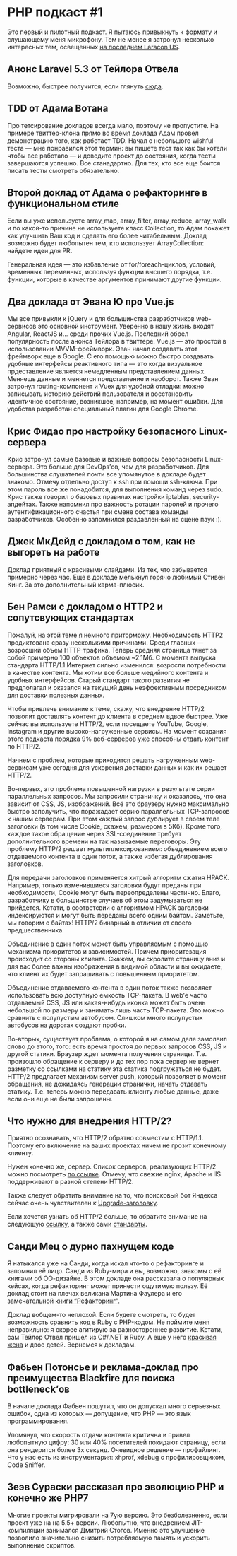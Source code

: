 # PHP подкаст #1

Это первый и пилотный подкаст. Я пытаюсь привыкнуть к формату и слушающему меня микрофону. Тем не менее я затронул несколько интересных тем, освещенных [на последнем Laracon US](https://streamacon.com/video/laracon-us).

## Анонс Laravel 5.3 от Тейлора Отвела

Возможно, быстрее получится, если глянуть [сюда](https://laravel-news.com/2016/06/look-whats-coming-laravel-5-3/).

## TDD от Адама Вотана

Про тетсирование докладов всегда мало, поэтому не пропустите. На примере твиттер-клона прямо во время доклада Адам провел демонстрацию того, как работает TDD. Начал с небольшого wishful-теста — мне понравился этот термин: вы пишете тест так как бы хотели чтобы все работало — и доводите проект до состояния, когда тесты завершаются успешно. Все станадартно. Для тех, кто все еще боится писать тесты смотреть обязательно.

## Второй доклад от Адама о рефакторинге в функциональном стиле

Если вы уже используете array_map, array_filter, array_reduce, array_walk и по какой-то причине не используете класс Collection, то Адам покажет как улучшить Ваш код и сделать его более читабельным. Доклад возможно будет любопытен тем, кто использует ArrayCollection: найдете идеи для PR.

Генеральная идея — это избавление от for/foreach-циклов, условий, временных переменных, используя функции высшего порядка, т.е. функции, которые в качестве аргументов принимают другие функции.

## Два доклада от Эвана Ю про Vue.js

Мы все привыкли к jQuery и для большинства разработчиков web-сервисов это основной инструмент. Уверенно в нашу жизнь входят Angular, ReactJS и… среди прочих Vue.js. Последний обрел популярность после анонса Тейлора в твиттере. Vue.js — это простой в использовании MVVM-фреймворк. Эван начал создавать этот фреймворк еще в Google. С его помощью можно быстро создавать удобные интерфейсы реактивного типа — это когда визуальное прдеставление является немедленным представлением данных. Меняешь данные и меняется представление и наоборот. Также Эван затронул routing-компонент и Vuex для удобной отладки: можно записывать историю действий пользователя и восстановить идентичное состояние, возникшее, например, на момент ошибки. Для удобства разработан специальный плагин для Google Chrome.

## Крис Фидао про настройку безопасного Linux-сервера

Крис затронул самые базовые и важные вопросы безопасности Linux-сервера. Это больше для DevOps’ов, чем для разработчиков. Для большинства слушателей почти все упомянутое в докладе будет знакомо. Отмечу отдельно доступ к ssh при помощи ssh-ключа. При этом пароль все же понадобится, для выполнения команд через sudo. Крис также говорил о базовых правилах настройки iptables, security-апдейтах. Также напомнил про важность ротации паролей и прочего аутентификационного счастья при смене состава команды разработчиков. Особенно запомнился раздавленный на сцене паук :).

## Джек МкДейд  с докладом о том, как не выгореть на работе

Доклад приятный с красивыми слайдами. Из тех, что забывается примерно через час. Еще в докладе мелькнул горячо любимый Стивен Кинг. За это дополнительный карма-плюсик.

## Бен Рамси с докладом о HTTP2 и сопутсвующих стандартах

Пожалуй, на этой теме я немного приторможу. Необходимость HTTP2 продиктована сразу несколькими причинами. 
Среди главных — возросший объем HTTP-трафика. Теперь средняя страница тянет за собой примерно 100 объектов объемом ~2.1Мб. 
С момента выпуска стандарта HTTP/1.1 Интернет сильно изменился: возросли потребности в качестве контента. 
Мы хотим все больше медийного контента и удобных интерфейсов. 
Старый стандарт такого развития не предполагал и оказался на текущий день неэффективным посредником для доставки полезных данных.

Чтобы привлечь внимание к теме, скажу, что внедрение HTTP/2 позволит доставлять контент до клиента в среднем вдвое быстрее. 
Уже сейчас вы используете HTTP/2, если посещаете YouTube, Google, Instagram и другие высоко-нагруженные сервисы. 
На момент создания этого подкаста порядка 9% веб-серверов уже способны отдать контент по HTTP/2.

Начнем с проблем, которые приходится решать нагруженным web-сервисам уже сегодня для ускорения доставки данных и как их решает HTTP/2.

Во-первых, это проблема повышенной нагрузки в результате серии параллельных запросов. Мы запросили страничку и оказалось, что она зависит от CSS, JS, изображений. Всё это браузеру нужно максимально быстро заполучить, что поражадает серию параллельных TCP-запросов к нашим серверам. При этом каждый запрос дублирует в своем теле заголовки (в том числе Cookie, скажем, размером в 5Кб). Кроме того, каждое такое обращение через SSL-соединение требует дополнительного времени на так называемые переговоры. Эту проблему HTTP/2 решает мультиплексированием: объединением всего отдаваемого контента в один поток, а также избегая дублирования заголовков.

Для передачи заголовков применяется хитрый алгоритм сжатия HPACK. Например, только изменившиеся заголовки будут преданы при необходимости, Cookie могут быть переопределены частично. Благо, разработчику в большинстве случаев об этом задумываться не прийдется. Кстати, в соответсвии с алгоритмом HPACK заголовки индексируются и могут быть переданы всего одним байтом. Заметьте, мы говорим о байтах! HTTP/2 бинарный в отличии от своего предшественника.

Объединение в один поток может быть управляемым с помощью механизма приоритетов и зависимостей. Причем приоритезация происходит со стороны клиента. Скажем, вы скролите страницу вниз и для вас более важны изображения в видимой области и вы ожидаете, что клиент их будет запрашивать с повышенным приоритетом.

Объединение отдаваемого контента в один поток также позволяет использовать всю доступную емкость TCP-пакета. В web’е часто отдаваемый CSS, JS или какая-нибудь иконка может быть очень небольшой по размеру и занимать лишь часть TCP-пакета. Это можно сравнить с полупустым автобусом. Слишком много полупустых автобусов на дорогах создают пробки.

Во-вторых, существует проблема, о которой я на самом деле замолвил слово до этого, того: есть время простоя до первых запросов CSS, JS и другой статики. Браузер ждет момента получения страницы. Т.е. произошло обращение к серверу и до тех пор пока сервер не вернет разметку со ссылками на статику эта статика подгружаться не будет. HTTP/2 предлагает механизм server push, который позволяет в момент обращения, не дожидаясь генерации странички, начать отдавать статику. Т.е. теперь можно передавать клиенту любые данные, даже если они еще не были запрошены.

## Что нужно для внедрения HTTP/2?

Приятно осознавать, что HTTP/2 обратно совместим с HTTP/1.1. Поэтому его включение на ваших проектах ничем не грозит конечному клиенту.

Нужен конечно же, сервер. Список серверов, реализующих HTTP/2 можно посмотреть [по ссылке][1]. Отмечу, что свежие nginx, Apache и IIS поддерживают в разной степени HTTP/2.

Также следует обратить внимание на то, что поисковый бот Яндекса сейчас очень чувствителен к [Upgrade-заголовку][2].

Если хочется узнать об HTTP/2 больше, то обратите внимание на следующую [ссылку][3], а также сами [стандарты][4].

[1]: https://github.com/http2/http2-spec/wiki/Implementations
[2]: https://yandex.ru/blog/search/ispolzovanie-http2-podderzhka-http2-yandeksom
[3]: https://daniel.haxx.se/http2/
[4]: http://httpwg.org/specs/rfc7540.html

## Санди Мец о дурно пахнущем коде

Я натыкался уже на Санди, когда искал что-то о рефакторинге и запомнил её лицо. 
Санди из Ruby-мира и вы, возможно, знакомы с её книгами об ОО-дизайне. 
В этом докладе она рассказала о популярных кейсах, когда рефакторинг может принести ощутимую пользу. 
Её доклад стоит на плечах великана Мартина Фаулера и его замечательной [книги “Рефакторинг”][5].

Доклад вобщем-то неплохой. Если будете смотреть, то будет возможность сравнить код в Ruby с PHP-кодом. Не поймите меня неправильно: я скорее агитирую за разностороннее развитие. Кстати, сам Тейлор Отвел пришел из C#/.NET и Ruby. А еще у него [красивая жена][6] и двое детей. Вернемся к докладам.

[5]: http://martinfowler.com/books/refactoring.html
[6]: https://twitter.com/abigailotwell/status/770599349000691712

## Фабьен Потонсье и реклама-доклад про преимущества Blackfire для поиска bottleneck’ов

В начале доклада Фабьен пошутил, что он допускал много серьезных ошибок, одна из которых — допущение, что PHP — это язык программирования.

Упомянул, что скорость отдачи контента критична и привел любопытную цифру: 30 или 40% посетителей покидают страницу, если она рендерится более 3х секунд. Очевидное решение — профайлинг. Что у нас есть из инструментария: xhprof, xdebug с профилировщиком, Code Sniffer.

## Зеэв Сураски рассказал про эволюцию PHP и конечно же PHP7

Многие проекты мигрировали на 7ую версию. Это безболезненно, если проект уже на на 5.5+ версии. Любопытно, что внедрением JIT-компиляции занимался Дмитрий Стогов. Именно это улучшение позволило значительно снизить потребляемую память и ускорить выполнение скриптов.